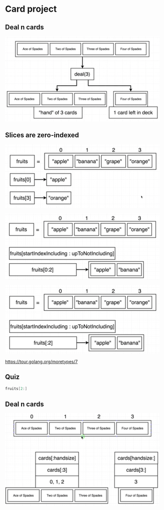 # Card project
## Deal n cards

![](08.01.png)

## Slices are zero-indexed

![](08.02.png)

![](08.03.png)

![](08.04.png)

https://tour.golang.org/moretypes/7

## Quiz

```go
fruits[2:]
```

## Deal n cards

![](08.05.png)
